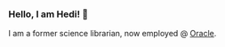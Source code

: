 ### Hello, I am Hedi! 👋

I am a former science librarian, now employed @ [Oracle](https://www.oracle.com/at/). 




